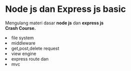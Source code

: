 # Node js dan Express js basic
Mengulang materi dasar <b>node js</b> dan <b>express js</b><br>
<b>Crash Course.</b>
<li>file system</li>
<li>middleware</li>
<li>get,post,delete request</li>
<li>view engine</li>
<li>express route dan</li>
<li>mvc</li>
